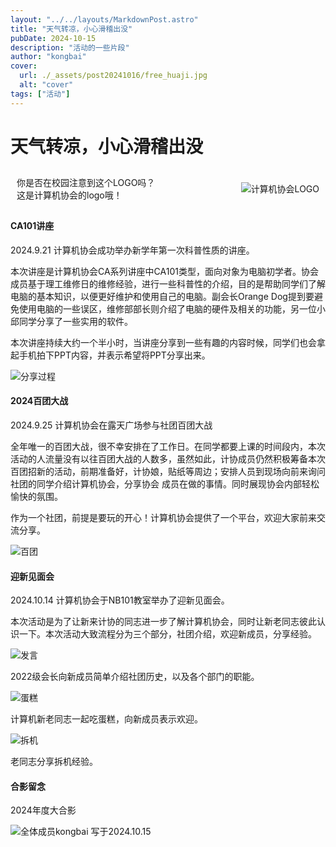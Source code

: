 ```yaml
---
layout: "../../layouts/MarkdownPost.astro"
title: "天气转凉，小心滑稽出没"
pubDate: 2024-10-15
description: "活动的一些片段"
author: "kongbai"
cover:
  url: ./_assets/post20241016/free_huaji.jpg
  alt: "cover"
tags: ["活动"]
---
```




# 天气转凉，小心滑稽出没

<div style="display: flex; align-items: center; justify-content: space-between; padding: 10px;  margin: 0 auto;">
  <div>
    你是否在校园注意到这个LOGO吗？
    <br/>
    这是计算机协会的logo哦！
  </div>
  <img style="max-width: 150px; height: auto;" src="https://oss.nbtca.space/CA-logo.svg" alt="计算机协会LOGO"/>
</div>




#### CA101讲座

2024.9.21  计算机协会成功举办新学年第一次科普性质的讲座。

本次讲座是计算机协会CA系列讲座中CA101类型，面向对象为电脑初学者。协会成员基于理工维修日的维修经验，进行一些科普性的介绍，目的是帮助同学们了解电脑的基本知识，以便更好维护和使用自己的电脑。副会长Orange Dog提到要避免使用电脑的一些误区，维修部部长则介绍了电脑的硬件及相关的功能，另一位小邱同学分享了一些实用的软件。

本次讲座持续大约一个半小时，当讲座分享到一些有趣的内容时候，同学们也会拿起手机拍下PPT内容，并表示希望将PPT分享出来。



![分享过程](./_assets/post20241016/ca101.jpg)

#### 2024百团大战

2024.9.25   计算机协会在露天广场参与社团百团大战

全年唯一的百团大战，很不幸安排在了工作日。在同学都要上课的时间段内，本次活动的人流量没有以往百团大战的人数多，虽然如此，计协成员仍然积极筹备本次百团招新的活动，前期准备好，计协娘，贴纸等周边；安排人员到现场向前来询问社团的同学介绍计算机协会，分享协会 成员在做的事情。同时展现协会内部轻松愉快的氛围。

作为一个社团，前提是要玩的开心！计算机协会提供了一个平台，欢迎大家前来交流分享。

![百团](./_assets/post20241016/百团.jpg)

#### 迎新见面会

2024.10.14 计算机协会于NB101教室举办了迎新见面会。

本次活动是为了让新来计协的同志进一步了解计算机协会，同时让新老同志彼此认识一下。本次活动大致流程分为三个部分，社团介绍，欢迎新成员，分享经验。



![发言](./_assets/post20241016/lyy.jpg)

2022级会长向新成员简单介绍社团历史，以及各个部门的职能。

![蛋糕](./_assets/post20241016/cake.jpg)


计算机新老同志一起吃蛋糕，向新成员表示欢迎。

![拆机](./_assets/post20241016/DSCF7794.jpg)

老同志分享拆机经验。

#### 合影留念

2024年度大合影

![全体成员](./_assets/post20241016/DSCF7849.jpg)kongbai 写于2024.10.15